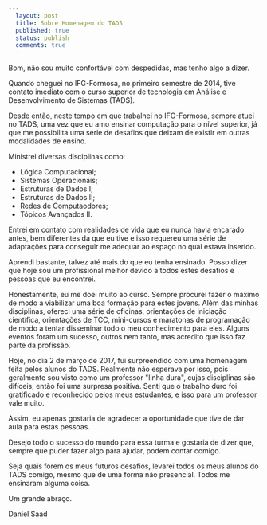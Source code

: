 ```yaml
---
  layout: post
  title: Sobre Homenagem do TADS
  published: true
  status: publish
  comments: true
---
```


Bom, não sou muito confortável com despedidas, mas tenho algo a dizer.

Quando cheguei no IFG-Formosa, no primeiro semestre de 2014, tive contato
imediato com o curso superior de tecnologia em Análise e Desenvolvimento de Sistemas (TADS).

Desde então, neste tempo em que trabalhei no IFG-Formosa, sempre atuei no TADS, uma vez que eu amo ensinar computação para o nível superior, já que me possibilita uma série de desafios que deixam de existir em outras modalidades de ensino.

Ministrei diversas disciplinas como:

* Lógica Computacional;
* Sistemas Operacionais;
* Estruturas de Dados I;
* Estruturas de Dados II;
* Redes de Computaodores;
* Tópicos Avançados II.

Entrei em contato com realidades de vida que eu nunca havia encarado antes, bem diferentes da que eu tive e isso requereu uma série de adaptações para conseguir me adequar ao espaço no qual estava inserido.

Aprendi bastante, talvez até mais do que eu tenha ensinado. Posso dizer que hoje sou um profissional melhor devido a todos estes desafios e pessoas que eu encontrei.

Honestamente, eu me doei muito ao curso. Sempre procurei fazer o máximo de modo a viabilizar uma boa formação para estes jovens. Além das minhas disciplinas, ofereci uma série de oficinas, orientações de iniciação científica, orientações de TCC, mini-cursos e maratonas de programação de modo a tentar disseminar todo o meu conhecimento para eles. Alguns eventos foram um sucesso, outros nem tanto, mas acredito que isso faz parte da profissão.

Hoje, no dia 2 de março de 2017, fui surpreendido com uma homenagem feita pelos alunos do TADS. Realmente não esperava por isso, pois geralmente sou visto como um professor "linha dura", cujas disciplinas são difíceis, então foi uma surpresa positiva. Senti que o trabalho duro foi gratificado e reconhecido pelos meus estudantes, e isso para um professor vale muito.

Assim, eu apenas gostaria de agradecer a oportunidade que tive de dar aula para estas pessoas.

Desejo todo o sucesso do mundo para essa turma e gostaria de dizer que, sempre que puder fazer algo para ajudar, podem contar comigo.

Seja quais forem os meus futuros desafios, levarei todos os meus alunos do TADS comigo, mesmo que de uma forma não presencial. Todos me ensinaram alguma coisa.

Um grande abraço.

Daniel Saad
